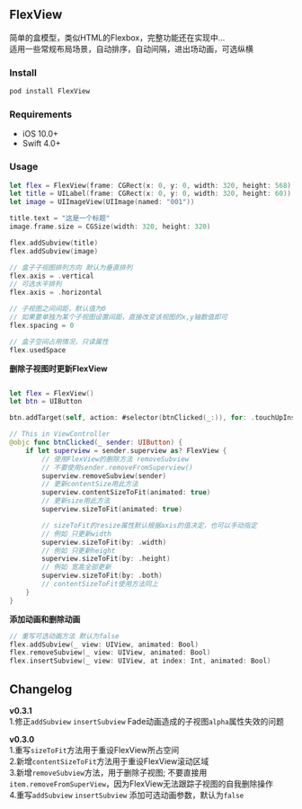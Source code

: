FlexView
---
简单的盒模型，类似HTML的Flexbox，完整功能还在实现中...  
适用一些常规布局场景，自动排序，自动间隔，进出场动画，可选纵横

### Install
```sh
pod install FlexView
```

### Requirements
* iOS 10.0+
* Swift 4.0+

### Usage

```swift
let flex = FlexView(frame: CGRect(x: 0, y: 0, width: 320, height: 568))
let title = UILabel(frame: CGRect(x: 0, y: 0, width: 320, height: 60))
let image = UIImageView(UIImage(named: "001"))

title.text = "这是一个标题"
image.frame.size = CGSize(width: 320, height: 320)

flex.addSubview(title)
flex.addSubview(image)
```

```swift
// 盒子子视图排列方向 默认为垂直排列
flex.axis = .vertical
// 可选水平排列
flex.axis = .horizontal

// 子视图之间间距，默认值为0
// 如果要单独为某个子视图设置间距，直接改变该视图的x,y轴数值即可
flex.spacing = 0

// 盒子空间占用情况，只读属性
flex.usedSpace
```

**删除子视图时更新FlexView** 
```swift

let flex = FlexView()
let btn = UIButton

btn.addTarget(self, action: #selector(btnClicked(_:)), for: .touchUpInside)

// This in ViewController
@objc func btnClicked(_ sender: UIButton) {
	if let superview = sender.superview as? FlexView {
		// 使用FlexView的删除方法 removeSubview
		// 不要使用sender.removeFromSuperview()
        superview.removeSubview(sender)
        // 更新contentSize用此方法
        superview.contentSizeToFit(animated: true)
        // 更新size用此方法
        superview.sizeToFit(animated: true)

        // sizeToFit的resize属性默认根据axis的值决定，也可以手动指定
        // 例如 只更新width
        superview.sizeToFit(by: .width)
        // 例如 只更新height
        superview.sizeToFit(by: .height)
        // 例如 宽高全部更新
        superview.sizeToFit(by: .both)
        // contentSizeToFit使用方法同上
    }
}
```

**添加动画和删除动画**
```swift
// 重写可选动画方法 默认为false
flex.addSubview(_ view: UIView, animated: Bool)
flex.removeSubview(_ view: UIView, animated: Bool)
flex.insertSubview(_ view: UIView, at index: Int, animated: Bool)
```
  

Changelog
---
**v0.3.1**  
1.修正``addSubview`` ``insertSubview`` Fade动画造成的子视图``alpha``属性失效的问题  
  
**v0.3.0**  
1.重写``sizeToFit``方法用于重设FlexView所占空间  
2.新增``contentSizeToFit``方法用于重设FlexView滚动区域  
3.新增``removeSubview``方法，用于删除子视图;  不要直接用``item.removeFromSuperView``，因为FlexView无法跟踪子视图的自我删除操作  
4.重写``addSubview`` ``insertSubview`` 添加可选动画参数，默认为``false``  





